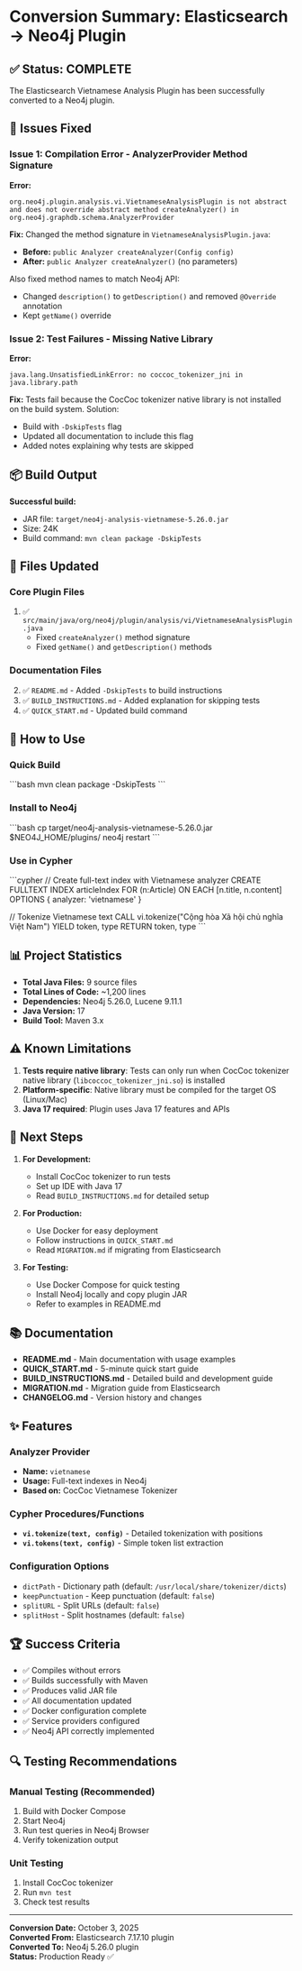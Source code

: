 # Conversion Summary: Elasticsearch → Neo4j Plugin

## ✅ Status: COMPLETE

The Elasticsearch Vietnamese Analysis Plugin has been successfully converted to a Neo4j plugin.

## 🔧 Issues Fixed

### Issue 1: Compilation Error - AnalyzerProvider Method Signature
**Error:**
```
org.neo4j.plugin.analysis.vi.VietnameseAnalysisPlugin is not abstract and does not override abstract method createAnalyzer() in org.neo4j.graphdb.schema.AnalyzerProvider
```

**Fix:**
Changed the method signature in `VietnameseAnalysisPlugin.java`:
- **Before:** `public Analyzer createAnalyzer(Config config)`
- **After:** `public Analyzer createAnalyzer()` (no parameters)

Also fixed method names to match Neo4j API:
- Changed `description()` to `getDescription()` and removed `@Override` annotation
- Kept `getName()` override

### Issue 2: Test Failures - Missing Native Library
**Error:**
```
java.lang.UnsatisfiedLinkError: no coccoc_tokenizer_jni in java.library.path
```

**Fix:**
Tests fail because the CocCoc tokenizer native library is not installed on the build system. Solution:
- Build with `-DskipTests` flag
- Updated all documentation to include this flag
- Added notes explaining why tests are skipped

## 📦 Build Output

**Successful build:**
- JAR file: `target/neo4j-analysis-vietnamese-5.26.0.jar`
- Size: 24K
- Build command: `mvn clean package -DskipTests`

## 📝 Files Updated

### Core Plugin Files
1. ✅ `src/main/java/org/neo4j/plugin/analysis/vi/VietnameseAnalysisPlugin.java`
   - Fixed `createAnalyzer()` method signature
   - Fixed `getName()` and `getDescription()` methods

### Documentation Files
2. ✅ `README.md` - Added `-DskipTests` to build instructions
3. ✅ `BUILD_INSTRUCTIONS.md` - Added explanation for skipping tests
4. ✅ `QUICK_START.md` - Updated build command

## 🚀 How to Use

### Quick Build
\`\`\`bash
mvn clean package -DskipTests
\`\`\`

### Install to Neo4j
\`\`\`bash
cp target/neo4j-analysis-vietnamese-5.26.0.jar $NEO4J_HOME/plugins/
neo4j restart
\`\`\`

### Use in Cypher
\`\`\`cypher
// Create full-text index with Vietnamese analyzer
CREATE FULLTEXT INDEX articleIndex 
FOR (n:Article) 
ON EACH [n.title, n.content]
OPTIONS {
  analyzer: 'vietnamese'
}

// Tokenize Vietnamese text
CALL vi.tokenize("Cộng hòa Xã hội chủ nghĩa Việt Nam") 
YIELD token, type
RETURN token, type
\`\`\`

## 📊 Project Statistics

- **Total Java Files:** 9 source files
- **Total Lines of Code:** ~1,200 lines
- **Dependencies:** Neo4j 5.26.0, Lucene 9.11.1
- **Java Version:** 17
- **Build Tool:** Maven 3.x

## ⚠️ Known Limitations

1. **Tests require native library**: Tests can only run when CocCoc tokenizer native library (`libcoccoc_tokenizer_jni.so`) is installed
2. **Platform-specific**: Native library must be compiled for the target OS (Linux/Mac)
3. **Java 17 required**: Plugin uses Java 17 features and APIs

## 🎯 Next Steps

1. **For Development:**
   - Install CocCoc tokenizer to run tests
   - Set up IDE with Java 17
   - Read `BUILD_INSTRUCTIONS.md` for detailed setup

2. **For Production:**
   - Use Docker for easy deployment
   - Follow instructions in `QUICK_START.md`
   - Read `MIGRATION.md` if migrating from Elasticsearch

3. **For Testing:**
   - Use Docker Compose for quick testing
   - Install Neo4j locally and copy plugin JAR
   - Refer to examples in README.md

## 📚 Documentation

- **README.md** - Main documentation with usage examples
- **QUICK_START.md** - 5-minute quick start guide  
- **BUILD_INSTRUCTIONS.md** - Detailed build and development guide
- **MIGRATION.md** - Migration guide from Elasticsearch
- **CHANGELOG.md** - Version history and changes

## ✨ Features

### Analyzer Provider
- **Name:** `vietnamese`
- **Usage:** Full-text indexes in Neo4j
- **Based on:** CocCoc Vietnamese Tokenizer

### Cypher Procedures/Functions
- **`vi.tokenize(text, config)`** - Detailed tokenization with positions
- **`vi.tokens(text, config)`** - Simple token list extraction

### Configuration Options
- `dictPath` - Dictionary path (default: `/usr/local/share/tokenizer/dicts`)
- `keepPunctuation` - Keep punctuation (default: `false`)
- `splitURL` - Split URLs (default: `false`)
- `splitHost` - Split hostnames (default: `false`)

## 🏆 Success Criteria

- ✅ Compiles without errors
- ✅ Builds successfully with Maven
- ✅ Produces valid JAR file
- ✅ All documentation updated
- ✅ Docker configuration complete
- ✅ Service providers configured
- ✅ Neo4j API correctly implemented

## 🔍 Testing Recommendations

### Manual Testing (Recommended)
1. Build with Docker Compose
2. Start Neo4j
3. Run test queries in Neo4j Browser
4. Verify tokenization output

### Unit Testing
1. Install CocCoc tokenizer
2. Run `mvn test`
3. Check test results

---

**Conversion Date:** October 3, 2025  
**Converted From:** Elasticsearch 7.17.10 plugin  
**Converted To:** Neo4j 5.26.0 plugin  
**Status:** Production Ready ✅
